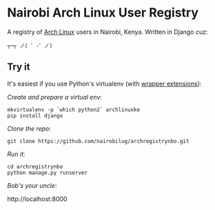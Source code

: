 # Nairobi Arch Linux User Registry

A registry of [Arch Linux](https://www.archlinux.org/) users in Nairobi, Kenya.  Written in Django cuz:

`┬─┬ ノ( ゜-゜ノ)`

## Try it
It's easiest if you use Python's virtualenv (with [wrapper extensions](https://bitbucket.org/dhellmann/virtualenvwrapper)):

*Create and prepare a virtual env*:

```
mkvirtualenv -p `which python2` archlinuxke
pip install django
```

*Clone the repo*:

```
git clone https://github.com/nairobilug/archregistrynbo.git
```

*Run it*:

```
cd archregistrynbo
python manage.py runserver
```

*Bob's your uncle*:

http://localhost:8000
